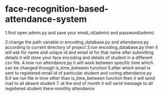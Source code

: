 # face-recognition-based-attendance-system
1.first open admin.py and save your email_id(admin) and password(admin) 

2.change the path variable in  encoding_database.py and attendance.py according to current directory of project
3.run encoding_database.py then it will ask for name and unique id and email id for that name after submitting details it will store your face encoding and details of student in a  different csv file.
4.now run attendance.py it will work between specific time which can be changed through is_time_between function
5.after which email is sent to registered email id of particular student and runing attendance.py
6.if we run file in time other than is_time_between function then it will send mail to all absent student
7. at the end of month it will send message to all registered student there monthly attendance
